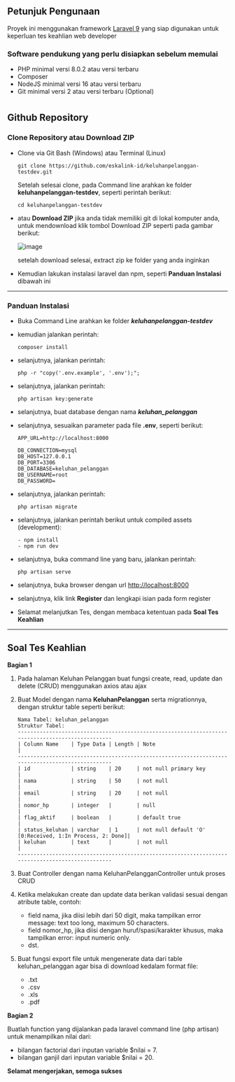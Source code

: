 ## **Petunjuk Pengunaan**
Proyek ini menggunakan framework [Laravel 9](https://laravel.com/docs/9.x/deployment#server-requirements) yang siap digunakan untuk keperluan tes keahlian web developer

### **Software pendukung yang perlu disiapkan sebelum memulai**

- PHP minimal versi 8.0.2 atau versi terbaru
- Composer
- NodeJS minimal versi 16 atau versi terbaru
- Git minimal versi 2 atau versi terbaru (Optional)

#
## **Github Repository**

### **Clone Repository atau Download ZIP**

- Clone via Git Bash (Windows) atau Terminal (Linux)
  ```
  git clone https://github.com/eskalink-id/keluhanpelanggan-testdev.git
  ```
  Setelah selesai clone, pada Command line arahkan ke folder **keluhanpelanggan-testdev**, seperti perintah berikut:
  ```
  cd keluhanpelanggan-testdev
  ```
- atau **Download ZIP** jika anda tidak memiliki git di lokal komputer anda, untuk mendownload klik tombol Download ZIP seperti pada gambar berikut:

  ![image](https://user-images.githubusercontent.com/116535942/199644260-9be931e5-7f71-482c-8b52-7a5f918bd8b0.png)

  setelah download selesai, extract zip ke folder yang anda inginkan

- Kemudian lakukan instalasi laravel dan npm, seperti **Panduan Instalasi** dibawah ini


----


### **Panduan Instalasi**

- Buka Command Line arahkan ke folder ***keluhanpelanggan-testdev***
- kemudian jalankan perintah:
  ```
  composer install
  ```
- selanjutnya, jalankan perintah:
  ```
  php -r "copy('.env.example', '.env');";
  ```
- selanjutnya, jalankan perintah:
  ```
  php artisan key:generate
  ```
- selanjutnya, buat database dengan nama ***keluhan_pelanggan***
- selanjutnya, sesuaikan parameter pada file **.env**, seperti berikut:
  ```
  APP_URL=http://localhost:8000

  DB_CONNECTION=mysql
  DB_HOST=127.0.0.1
  DB_PORT=3306
  DB_DATABASE=keluhan_pelanggan
  DB_USERNAME=root
  DB_PASSWORD=
  ```
- selanjutnya, jalankan perintah:
  ```
  php artisan migrate
  ```
- selanjutnya, jalankan perintah berikut untuk compiled assets (development):
  ```
  - npm install
  - npm run dev
  ```
- selanjutnya, buka command line yang baru, jalankan perintah:
  ```
  php artisan serve
  ```

- selanjutnya, buka browser dengan url [http://localhost:8000](http://localhost:8000)
- selanjutnya, klik link **Register** dan lengkapi isian pada form register
- Selamat melanjutkan Tes, dengan membaca ketentuan pada **Soal Tes Keahlian**

----

## **Soal Tes Keahlian**

**Bagian 1**

1. Pada halaman Keluhan Pelanggan buat fungsi create, read, update dan delete (CRUD) menggunakan axios atau ajax

2. Buat Model dengan nama **KeluhanPelanggan** serta migrationnya, dengan struktur table seperti berikut:
   ```
   Nama Tabel: keluhan_pelanggan
   Struktur Tabel:
   -------------------------------------------------------------------------------------------------
   | Column Name    | Type Data | Length | Note                                                    |
   -------------------------------------------------------------------------------------------------
   | id             | string    | 20     | not null primary key                                    |
   | nama           | string    | 50     | not null                                                |
   | email          | string    | 20     | not null                                                |
   | nomor_hp       | integer   |        | null                                                    |
   | flag_aktif     | boolean   |        | default true                                            |
   | status_keluhan | varchar   | 1      | not null default 'O' [0:Received, 1:In Process, 2: Done]|
   | keluhan        | text      |        | not null                                                |
   -------------------------------------------------------------------------------------------------
   ```

3. Buat Controller  dengan nama KeluhanPelangganController untuk proses CRUD

4. Ketika melakukan create dan update data berikan validasi sesuai dengan atribute table, contoh:
    - field nama, jika diisi lebih dari 50 digit, maka tampilkan error message: text too long, maximum 50 characters.
    - field nomor_hp, jika diisi dengan huruf/spasi/karakter khusus, maka tampilkan error: input numeric only.
    - dst.
    
5. Buat fungsi export file untuk mengenerate data dari table keluhan_pelanggan agar bisa di download kedalam format file:
    - .txt
    - .csv
    - .xls
    - .pdf


**Bagian 2**

Buatlah function yang dijalankan pada laravel command line (php artisan) untuk menampilkan nilai dari:
   - bilangan factorial dari inputan variable $nilai = 7.
   - bilangan ganjil dari inputan variable $nilai = 20.


**Selamat mengerjakan, semoga sukses**
